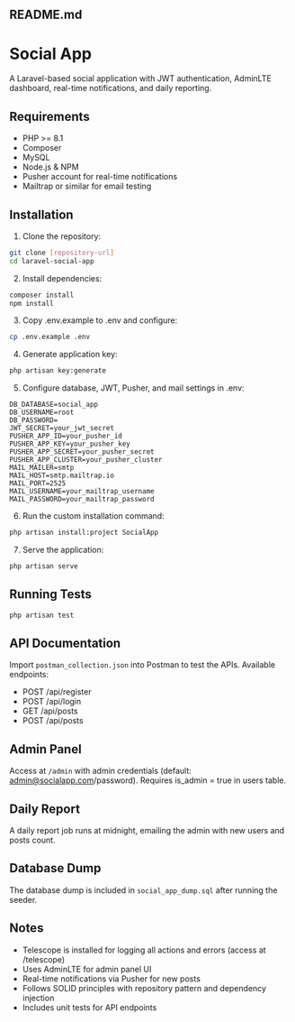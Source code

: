 ## README.md
# Social App

A Laravel-based social application with JWT authentication, AdminLTE dashboard, real-time notifications, and daily reporting.

## Requirements
- PHP >= 8.1
- Composer
- MySQL
- Node.js & NPM
- Pusher account for real-time notifications
- Mailtrap or similar for email testing

## Installation
1. Clone the repository:
```bash
git clone [repository-url]
cd laravel-social-app
```

2. Install dependencies:
```bash
composer install
npm install
```

3. Copy .env.example to .env and configure:
```bash
cp .env.example .env
```

4. Generate application key:
```bash
php artisan key:generate
```

5. Configure database, JWT, Pusher, and mail settings in .env:
```
DB_DATABASE=social_app
DB_USERNAME=root
DB_PASSWORD=
JWT_SECRET=your_jwt_secret
PUSHER_APP_ID=your_pusher_id
PUSHER_APP_KEY=your_pusher_key
PUSHER_APP_SECRET=your_pusher_secret
PUSHER_APP_CLUSTER=your_pusher_cluster
MAIL_MAILER=smtp
MAIL_HOST=smtp.mailtrap.io
MAIL_PORT=2525
MAIL_USERNAME=your_mailtrap_username
MAIL_PASSWORD=your_mailtrap_password
```

6. Run the custom installation command:
```bash
php artisan install:project SocialApp
```

7. Serve the application:
```bash
php artisan serve
```

## Running Tests
```bash
php artisan test
```

## API Documentation
Import `postman_collection.json` into Postman to test the APIs. Available endpoints:
- POST /api/register
- POST /api/login
- GET /api/posts
- POST /api/posts

## Admin Panel
Access at `/admin` with admin credentials (default: admin@socialapp.com/password). Requires is_admin = true in users table.

## Daily Report
A daily report job runs at midnight, emailing the admin with new users and posts count.

## Database Dump
The database dump is included in `social_app_dump.sql` after running the seeder.

## Notes
- Telescope is installed for logging all actions and errors (access at /telescope)
- Uses AdminLTE for admin panel UI
- Real-time notifications via Pusher for new posts
- Follows SOLID principles with repository pattern and dependency injection
- Includes unit tests for API endpoints
